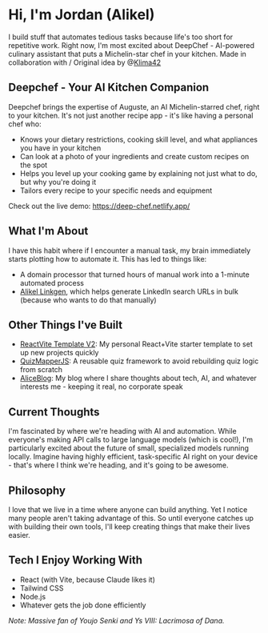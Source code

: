 # Hi, I'm Jordan (Alikel)

I build stuff that automates tedious tasks because life's too short for repetitive work. Right now, I'm most excited about DeepChef - AI-powered culinary assistant that puts a Michelin-star chef in your kitchen. Made in collaboration with / Original idea by @[Klima42](https://github.com/Klima42)

## Deepchef - Your AI Kitchen Companion
Deepchef brings the expertise of Auguste, an AI Michelin-starred chef, right to your kitchen. It's not just another recipe app - it's like having a personal chef who:
* Knows your dietary restrictions, cooking skill level, and what appliances you have in your kitchen
* Can look at a photo of your ingredients and create custom recipes on the spot
* Helps you level up your cooking game by explaining not just what to do, but why you're doing it
* Tailors every recipe to your specific needs and equipment

Check out the live demo: https://deep-chef.netlify.app/

## What I'm About
I have this habit where if I encounter a manual task, my brain immediately starts plotting how to automate it. This has led to things like:
* A domain processor that turned hours of manual work into a 1-minute automated process
* [Alikel Linkgen](https://linkforge-alikeldev.netlify.app/), which helps generate LinkedIn search URLs in bulk (because who wants to do that manually)

## Other Things I've Built
* [ReactVite Template V2](https://reactvite-template-alikeldev.netlify.app/): My personal React+Vite starter template to set up new projects quickly
* [QuizMapperJS](https://quizmapperjs.netlify.app/): A reusable quiz framework to avoid rebuilding quiz logic from scratch
* [AliceBlog](https://aliceleiserblog.netlify.app/): My blog where I share thoughts about tech, AI, and whatever interests me - keeping it real, no corporate speak

## Current Thoughts
I'm fascinated by where we're heading with AI and automation. While everyone's making API calls to large language models (which is cool!), I'm particularly excited about the future of small, specialized models running locally. Imagine having highly efficient, task-specific AI right on your device - that's where I think we're heading, and it's going to be awesome.

## Philosophy
I love that we live in a time where anyone can build anything. Yet I notice many people aren't taking advantage of this. So until everyone catches up with building their own tools, I'll keep creating things that make their lives easier.

## Tech I Enjoy Working With
* React (with Vite, because Claude likes it)
* Tailwind CSS
* Node.js
* Whatever gets the job done efficiently

*Note: Massive fan of Youjo Senki and Ys VIII: Lacrimosa of Dana.*
